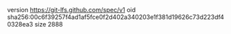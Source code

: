 version https://git-lfs.github.com/spec/v1
oid sha256:00c6f39257f4ad1af5fce0f2d402a340203e1f381d19626c73d223df40328ea3
size 2888
